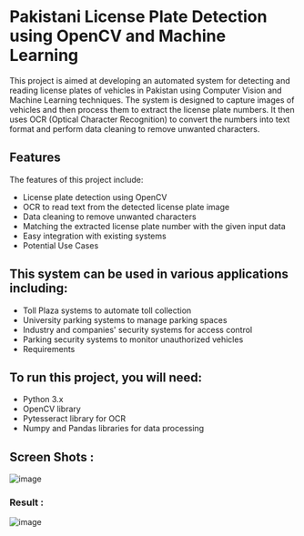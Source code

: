# Pakistani License Plate Detection using OpenCV and Machine Learning
This project is aimed at developing an automated system for detecting and reading license plates of vehicles in Pakistan using Computer Vision and Machine Learning techniques. The system is designed to capture images of vehicles and then process them to extract the license plate numbers. It then uses OCR (Optical Character Recognition) to convert the numbers into text format and perform data cleaning to remove unwanted characters.

## Features
The features of this project include:
- License plate detection using OpenCV
- OCR to read text from the detected license plate image
- Data cleaning to remove unwanted characters
- Matching the extracted license plate number with the given input data
- Easy integration with existing systems
- Potential Use Cases

## This system can be used in various applications including:
- Toll Plaza systems to automate toll collection
- University parking systems to manage parking spaces
- Industry and companies' security systems for access control
- Parking security systems to monitor unauthorized vehicles
- Requirements

## To run this project, you will need:
- Python 3.x
- OpenCV library
- Pytesseract library for OCR
- Numpy and Pandas libraries for data processing

## Screen Shots :
![image](https://user-images.githubusercontent.com/61369686/228789516-b993cad6-7ee0-423a-a4e4-a547cba2eaf1.png)

### Result :
![image](https://user-images.githubusercontent.com/61369686/228790277-9bbddc1f-15e8-4ba8-b19d-c3fcff39af95.png)


